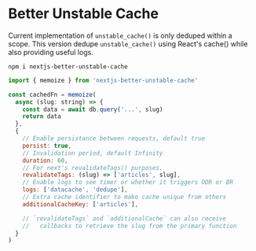 # Better Unstable Cache

Current implementation of `unstable_cache()` is only deduped within a scope. 
This version dedupe `unstable_cache()` using React's cache() while also 
providing useful logs.

```
npm i nextjs-better-unstable-cache
```
```javascript
import { memoize } from 'nextjs-better-unstable-cache' 

const cachedFn = memoize(
  async (slug: string) => {
    const data = await db.query('...', slug)
    return data
  },
  {
    // Enable persistance between requests, default true
    persist: true, 
    // Invalidation period, default Infinity
    duration: 60,
    // For next's revalidateTags() purposes. 
    revalidateTags: (slug) => ['articles', slug], 
    // Enable logs to see timer or whether it triggers ODR or BR
    logs: ['datacache', 'dedupe'],
    // Extra cache identifier to make cache unique from others
    additionalCacheKey: ['articles'],

    // `revalidateTags` and `additionalCache` can also receive 
    //   callbacks to retrieve the slug from the primary function 
  } 
)
```
